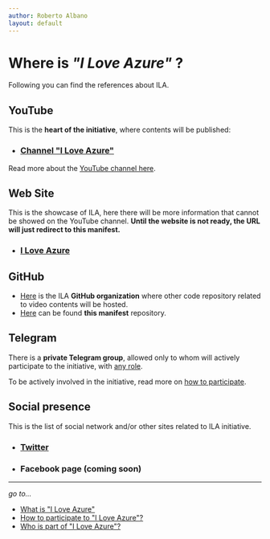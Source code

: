 ```yaml
---
author: Roberto Albano
layout: default
---
```

# Where is *"I Love Azure"* ?

Following you can find the references about ILA.

## YouTube

This is the **heart of the initiative**, where contents will be published:

- ### [Channel "I Love Azure"](https://www.youtube.com/channel/UCTlB5cXYRrAZDcCdLS3A_pg)

Read more about the [YouTube channel here](Channel.md).

## Web Site

This is the showcase of ILA, here there will be more information that cannot be showed on the YouTube channel.
**Until the website is not ready, the URL will just redirect to this manifest.**

- ### [I Love Azure](https://iloveazure.org)

## GitHub

- [Here](https://github.com/ILoveAzure-org) is the ILA **GitHub organization** where other code repository related to video contents will be hosted.
- [Here](https://github.com/ILoveAzure-org/ILA-Manifest) can be found **this manifest** repository.

## Telegram

There is a **private Telegram group**, allowed only to whom will actively participate to the initiative, with [any role](..\Shared\Roles.md).

To be actively involved in the initiative, read more on [how to participate](..\HowToPart\HowToPart.md).

## Social presence

This is the list of social network and/or other sites related to ILA initiative.

- ### [Twitter](https://twitter.com/_iloveazure)

- ### Facebook page (coming soon)

---
*go to...*

- [What is "I Love Azure"](..\WhatIs\WhatIs.html)
- [How to participate to "I Love Azure"?](..\HowToPart\HowToPart.html)
- [Who is part of "I Love Azure"?](..\WhoIsIn\WhoIsIn.html)
